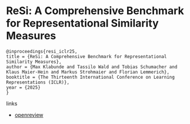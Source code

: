 # ReSi: A Comprehensive Benchmark for Representational Similarity Measures

```
@inproceedings{resi_iclr25,
title = {ReSi: A Comprehensive Benchmark for Representational Similarity Measures},
author = {Max Klabunde and Tassilo Wald and Tobias Schumacher and Klaus Maier-Hein and Markus Strohmaier and Florian Lemmerich},
booktitle = {The Thirteenth International Conference on Learning Representations (ICLR)},
year = {2025}
}
```

links
- [openreview](https://openreview.net/forum?id=PRvdO3nfFi)
